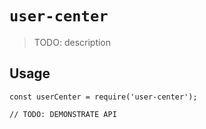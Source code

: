 # `user-center`

> TODO: description

## Usage

```
const userCenter = require('user-center');

// TODO: DEMONSTRATE API
```
